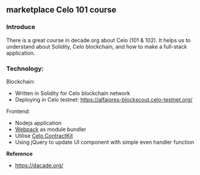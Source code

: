## marketplace Celo 101 course

### Introduce

There is a great course in decade.org about Celo (101 & 102). It helps us to understand about Solidity, Celo blockchain, and how to make a full-stack application.

### Technology:

Blockchain:
- Written in Solidity for Celo blockchain network
- Deploying in Celo testnet: https://alfajores-blockscout.celo-testnet.org/

Frontend:
- Nodejs application 
- [Webpack](https://webpack.js.org/guides/getting-started/) as module bundler
- Utilise [Celo ContractKit](https://docs.celo.org/developer-guide/contractkit/setup)
- Using jQuery to update UI component with simple even handler function

**Reference**

- https://dacade.org/
